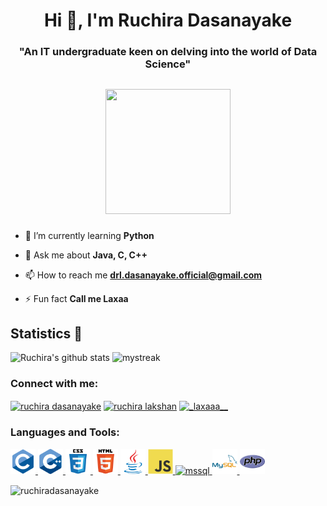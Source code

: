 <h1 align="center">Hi 👋, I'm Ruchira Dasanayake</h1>

<h3 align="center">"An IT undergraduate keen on delving into the world of Data Science"</h3>

## <p align="center"><picture><img src = "https://github.com/7oSkaaa/7oSkaaa/blob/main/Images/about_me.gif?raw=true" width = 200px height= 200px></picture></p>

- 🌱 I’m currently learning **Python**

- 💬 Ask me about **Java, C, C++**

- 📫 How to reach me **drl.dasanayake.official@gmail.com**

- ⚡ Fun fact **Call me Laxaa**

## Statistics 🚀
![Ruchira's github stats](https://github-readme-stats.vercel.app/api?username=RuchiraDasanayake&show_icons=true&theme=tokyonight)
<img src="https://github-readme-streak-stats.herokuapp.com/?user=RuchiraDasanayake&theme=tokyonight" alt="mystreak"/>

<h3 align="left">Connect with me:</h3>
<p align="left">
<a href="https://linkedin.com/in/Ruchira Dasanayake" target="blank"><img align="center" src="https://raw.githubusercontent.com/rahuldkjain/github-profile-readme-generator/master/src/images/icons/Social/linked-in-alt.svg" alt="ruchira dasanayake" height="30" width="40" /></a>
<a href="https://fb.com/Ruchira Lakshan" target="blank"><img align="center" src="https://raw.githubusercontent.com/rahuldkjain/github-profile-readme-generator/master/src/images/icons/Social/facebook.svg" alt="ruchira lakshan" height="30" width="40" /></a>
<a href="https://instagram.com/_laxaaa__" target="blank"><img align="center" src="https://raw.githubusercontent.com/rahuldkjain/github-profile-readme-generator/master/src/images/icons/Social/instagram.svg" alt="_laxaaa__" height="30" width="40" /></a>
</p>

<h3 align="left">Languages and Tools:</h3>
<p align="left"> <a href="https://www.cprogramming.com/" target="_blank" rel="noreferrer"> <img src="https://raw.githubusercontent.com/devicons/devicon/master/icons/c/c-original.svg" alt="c" width="40" height="40"/> </a> <a href="https://www.w3schools.com/cpp/" target="_blank" rel="noreferrer"> <img src="https://raw.githubusercontent.com/devicons/devicon/master/icons/cplusplus/cplusplus-original.svg" alt="cplusplus" width="40" height="40"/> </a> <a href="https://www.w3schools.com/css/" target="_blank" rel="noreferrer"> <img src="https://raw.githubusercontent.com/devicons/devicon/master/icons/css3/css3-original-wordmark.svg" alt="css3" width="40" height="40"/> </a> <a href="https://www.w3.org/html/" target="_blank" rel="noreferrer"> <img src="https://raw.githubusercontent.com/devicons/devicon/master/icons/html5/html5-original-wordmark.svg" alt="html5" width="40" height="40"/> </a> <a href="https://www.java.com" target="_blank" rel="noreferrer"> <img src="https://raw.githubusercontent.com/devicons/devicon/master/icons/java/java-original.svg" alt="java" width="40" height="40"/> </a> <a href="https://developer.mozilla.org/en-US/docs/Web/JavaScript" target="_blank" rel="noreferrer"> <img src="https://raw.githubusercontent.com/devicons/devicon/master/icons/javascript/javascript-original.svg" alt="javascript" width="40" height="40"/> </a> <a href="https://www.microsoft.com/en-us/sql-server" target="_blank" rel="noreferrer"> <img src="https://www.svgrepo.com/show/303229/microsoft-sql-server-logo.svg" alt="mssql" width="40" height="40"/> </a> <a href="https://www.mysql.com/" target="_blank" rel="noreferrer"> <img src="https://raw.githubusercontent.com/devicons/devicon/master/icons/mysql/mysql-original-wordmark.svg" alt="mysql" width="40" height="40"/> </a> <a href="https://www.php.net" target="_blank" rel="noreferrer"> <img src="https://raw.githubusercontent.com/devicons/devicon/master/icons/php/php-original.svg" alt="php" width="40" height="40"/> </a> </p>

<p><img align="center" src="https://github-readme-stats.vercel.app/api/top-langs?username=RuchiraDasanayake&show_icons=true&locale=en&layout=compact" alt="ruchiradasanayake" /></p>
